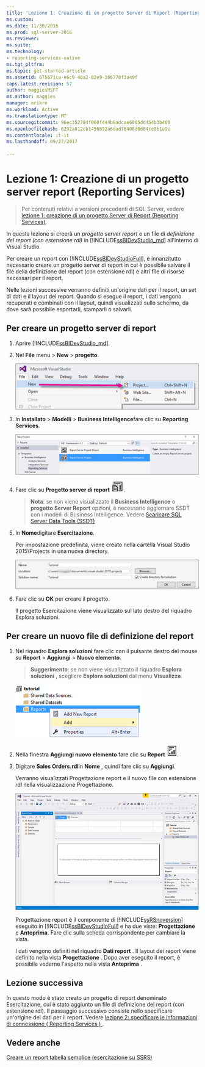 ```yaml
---
title: 'Lezione 1: Creazione di un progetto Server di Report (Reporting Services) | Documenti Microsoft'
ms.custom: 
ms.date: 11/30/2016
ms.prod: sql-server-2016
ms.reviewer: 
ms.suite: 
ms.technology:
- reporting-services-native
ms.tgt_pltfrm: 
ms.topic: get-started-article
ms.assetid: 675671ca-e6c9-48a2-82e9-386778f3a49f
caps.latest.revision: 57
author: maggiesMSFT
ms.author: maggies
manager: erikre
ms.workload: Active
ms.translationtype: MT
ms.sourcegitcommit: 96ec352784f060f444b8adcae6005dd454b3b460
ms.openlocfilehash: 6292a812cb1456892a6dad78408d0d64ce0b1a9e
ms.contentlocale: it-it
ms.lasthandoff: 09/27/2017

---
```

# <a name="lesson-1-creating-a-report-server-project-reporting-services"></a>Lezione 1: Creazione di un progetto server report (Reporting Services)

 > Per contenuti relativi a versioni precedenti di SQL Server, vedere [lezione 1: creazione di un progetto Server di Report (Reporting Services)](https://msdn.microsoft.com/en-US/library/ms167559(SQL.120).aspx).

In questa lezione si creerà un *progetto server report* e un file di *definizione del report (con estensione rdl)* in [!INCLUDE[ssBIDevStudio_md](../includes/ssbidevstudio-md.md)] all'interno di Visual Studio. 

Per creare un report con [!INCLUDE[ssBIDevStudioFull](../includes/ssbidevstudiofull-md.md)], è innanzitutto necessario creare un progetto server di report in cui è possibile salvare il file della definizione del report (con estensione rdl) e altri file di risorse necessari per il report. 

Nelle lezioni successive verranno definiti un'origine dati per il report, un set di dati e il layout del report. Quando si esegue il report, i dati vengono recuperati e combinati con il layout, quindi visualizzati sullo schermo, da dove sarà possibile esportarli, stamparli o salvarli.  
  
  
  
## <a name="to-create-a-report-server-project"></a>Per creare un progetto server di report  
  
1.  Aprire [!INCLUDE[ssBIDevStudio_md](../includes/ssbidevstudio-md.md)].  
  
2.  Nel **File** menu > **New** > **progetto**.  

    ![ssrs-ssdt-file-01-new-project](../reporting-services/media/ssrs-ssdt-file-01-new-project.png)
  
3.  In **Installato** > **Modelli** > **Business Intelligence**fare clic su **Reporting Services**.

    ![ssrs-ssdt-01-new-rs-project](../reporting-services/media/ssrs-ssdt-01-new-rs-project.png)

5. Fare clic su **Progetto server di report** ![ssrs_ssdt_report_server_project](../reporting-services/media/ssrs-ssdt-report-server-project.png). 

   >**Nota**: se non viene visualizzato il **Business Intelligence** o **progetto Server Report** opzioni, è necessario aggiornare SSDT con i modelli di Business Intelligence. Vedere [Scaricare SQL Server Data Tools (SSDT)](../ssdt/download-sql-server-data-tools-ssdt.md)  
  
5.  In **Nome**digitare **Esercitazione**.  

    Per impostazione predefinita, viene creato nella cartella Visual Studio 2015\Projects in una nuova directory.
    
    ![ssrs-ssdt-01-solution-location](../reporting-services/media/ssrs-ssdt-01-solution-location.png)
  
6.  Fare clic su **OK** per creare il progetto.  
  
    Il progetto Esercitazione viene visualizzato sul lato destro del riquadro Esplora soluzioni.  
  
## <a name="to-create-a-new-report-definition-file"></a>Per creare un nuovo file di definizione del report  
  
1.  Nel riquadro **Esplora soluzioni** fare clic con il pulsante destro del mouse su **Report** > **Aggiungi** > **Nuovo elemento**. 

    >**Suggerimento**: se non viene visualizzato il riquadro **Esplora soluzioni** , scegliere **Esplora soluzioni** dal menu **Visualizza**. 

    ![ssrs_ssdt_add_report](../reporting-services/media/ssrs-ssdt-add-report.png)
  
2.  Nella finestra **Aggiungi nuovo elemento** fare clic su **Report** ![ssrs_ssdt_report](../reporting-services/media/ssrs-ssdt-report.png).  
  
3.  Digitare **Sales Orders.rdl**in **Nome** , quindi fare clic su **Aggiungi**.  
  
    Verranno visualizzati Progettazione report e il nuovo file con estensione rdl nella visualizzazione Progettazione.  
    
    ![ssrs-ssdt-01-new-report-designer](../reporting-services/media/ssrs-ssdt-01-new-report-designer.png)
  
     Progettazione report è il componente di [!INCLUDE[ssRSnoversion](../includes/ssrsnoversion-md.md)] eseguito in [!INCLUDE[ssBIDevStudioFull](../includes/ssbidevstudiofull-md.md)] e ha due viste: **Progettazione** e **Anteprima**. Fare clic sulla scheda corrispondente per cambiare la vista.  
  
    I dati vengono definiti nel riquadro **Dati report** . Il layout dei report viene definito nella vista **Progettazione** . Dopo aver eseguito il report, è possibile vederne l'aspetto nella vista **Anteprima** .  
  
## <a name="next-lesson"></a>Lezione successiva  
In questo modo è stato creato un progetto di report denominato Esercitazione, cui è stato aggiunto un file di definizione del report (con estensione rdl). Il passaggio successivo consiste nello specificare un'origine dei dati per il report. Vedere [lezione 2: specificare le informazioni di connessione &#40; Reporting Services &#41; ](../reporting-services/lesson-2-specifying-connection-information-reporting-services.md).  
  
## <a name="see-also"></a>Vedere anche  
[Creare un report tabella semplice &#40;esercitazione su SSRS&#41;](../reporting-services/create-a-basic-table-report-ssrs-tutorial.md)  
  


